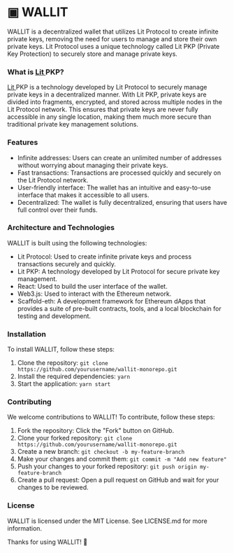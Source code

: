 # ▣ WALLIT

WALLIT is a decentralized wallet that utilizes Lit Protocol to create infinite private keys, removing the need for users to manage and store their own private keys. Lit Protocol uses a unique technology called Lit PKP (Private Key Protection) to securely store and manage private keys.

### What is [Lit ](https://litprotocol.com/)PKP?

[Lit ](https://litprotocol.com/)PKP is a technology developed by Lit Protocol to securely manage private keys in a decentralized manner. With Lit PKP, private keys are divided into fragments, encrypted, and stored across multiple nodes in the Lit Protocol network. This ensures that private keys are never fully accessible in any single location, making them much more secure than traditional private key management solutions.

### Features

* Infinite addresses: Users can create an unlimited number of addresses without worrying about managing their private keys.
* Fast transactions: Transactions are processed quickly and securely on the Lit Protocol network.
* User-friendly interface: The wallet has an intuitive and easy-to-use interface that makes it accessible to all users.
* Decentralized: The wallet is fully decentralized, ensuring that users have full control over their funds.

### Architecture and Technologies

WALLIT is built using the following technologies:

* Lit Protocol: Used to create infinite private keys and process transactions securely and quickly.
* Lit PKP: A technology developed by Lit Protocol for secure private key management.
* React: Used to build the user interface of the wallet.
* Web3.js: Used to interact with the Ethereum network.
* Scaffold-eth: A development framework for Ethereum dApps that provides a suite of pre-built contracts, tools, and a local blockchain for testing and development.

### Installation

To install WALLIT, follow these steps:

1. Clone the repository: `git clone https://github.com/yourusername/wallit-monorepo.git`
2. Install the required dependencies: `yarn`
3. Start the application: `yarn start`

### Contributing

We welcome contributions to WALLIT! To contribute, follow these steps:

1. Fork the repository: Click the "Fork" button on GitHub.
2. Clone your forked repository: `git clone https://github.com/yourusername/wallit-monorepo.git`
3. Create a new branch: `git checkout -b my-feature-branch`
4. Make your changes and commit them: `git commit -m "Add new feature"`
5. Push your changes to your forked repository: `git push origin my-feature-branch`
6. Create a pull request: Open a pull request on GitHub and wait for your changes to be reviewed.

### License

WALLIT is licensed under the MIT License. See LICENSE.md for more information.



Thanks for using WALLIT! 🚀
